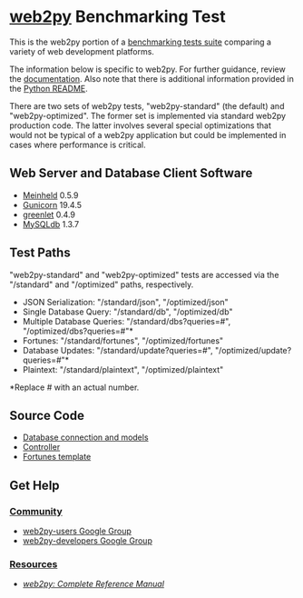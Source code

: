 # [web2py](http://www.web2py.com/) Benchmarking Test

This is the web2py portion of a [benchmarking tests suite](../../)
comparing a variety of web development platforms.

The information below is specific to web2py. For further guidance,
review the [documentation](https://github.com/KhulnaSoft/BenchWeb/wiki).
Also note that there is additional information provided in
the [Python README](../).

There are two sets of web2py tests, "web2py-standard" (the default) and "web2py-optimized". The former set is implemented via standard web2py production code. The latter involves several special optimizations that would not be typical of a web2py application but could be implemented in cases where performance is critical.

## Web Server and Database Client Software

* [Meinheld](http://meinheld.org/) 0.5.9
* [Gunicorn](http://gunicorn.org/) 19.4.5
* [greenlet](http://greenlet.readthedocs.io/en/latest/) 0.4.9
* [MySQLdb](https://mysqlclient.readthedocs.io/en/latest/) 1.3.7

## Test Paths

"web2py-standard" and "web2py-optimized" tests are accessed via the "/standard" and "/optimized" paths, respectively.

* JSON Serialization: "/standard/json", "/optimized/json"
* Single Database Query: "/standard/db", "/optimized/db"
* Multiple Database Queries: "/standard/dbs?queries=#", "/optimized/dbs?queries=#"*
* Fortunes: "/standard/fortunes", "/optimized/fortunes"
* Database Updates: "/standard/update?queries=#", "/optimized/update?queries=#"*
* Plaintext: "/standard/plaintext", "/optimized/plaintext"

*Replace # with an actual number.

## Source Code

* [Database connection and models](app/standard/modules/database.py)
* [Controller](app/standard/modules/controller.py)
* [Fortunes template](app/standard/views/fortune.html)

## Get Help

### [Community](http://web2py.com/init/default/documentation)

* [web2py-users Google Group](https://groups.google.com/forum/#!forum/web2py)
* [web2py-developers Google Group](https://groups.google.com/forum/#!forum/web2py-developers)

### [Resources](http://web2py.com/init/default/documentation)

* [*web2py: Complete Reference Manual*](http://web2py.com/book)
